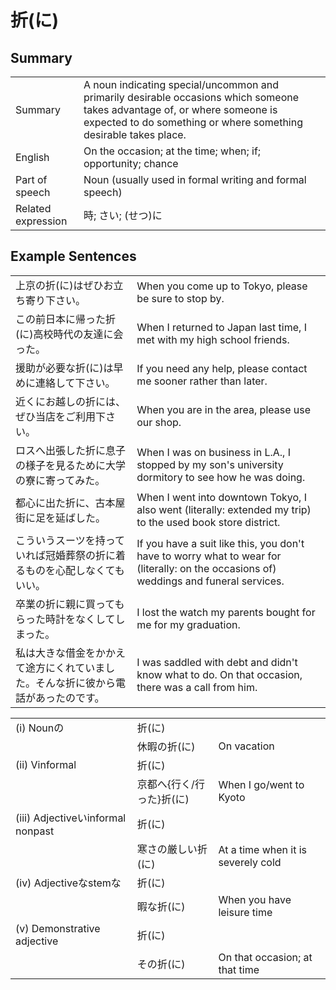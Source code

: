 # 折(に)

## Summary

<table><tr>   <td>Summary</td>   <td>A noun indicating special/uncommon and primarily desirable occasions which someone takes advantage of, or where someone is expected to do something or where something desirable takes place.</td></tr><tr>   <td>English</td>   <td>On the occasion; at the time; when; if; opportunity; chance</td></tr><tr>   <td>Part of speech</td>   <td>Noun (usually used in formal writing and formal speech)</td></tr><tr>   <td>Related expression</td>   <td>時; さい; (せつ)に</td></tr></table>

## Example Sentences

<table><tr>   <td>上京の折(に)はぜひお立ち寄り下さい。</td>   <td>When you come up to Tokyo, please be sure to stop by.</td></tr><tr>   <td>この前日本に帰った折(に)高校時代の友達に会った。</td>   <td>When I returned to Japan last time, I met with my high school friends.</td></tr><tr>   <td>援助が必要な折(に)は早めに連絡して下さい。</td>   <td>If you need any help, please contact me sooner rather than later.</td></tr><tr>   <td>近くにお越しの折には、ぜひ当店をご利用下さい。</td>   <td>When you are in the area, please use our shop.</td></tr><tr>   <td>ロスへ出張した折に息子の様子を見るために大学の寮に寄ってみた。</td>   <td>When I was on business in L.A., I stopped by my son's university dormitory to see how he was doing.</td></tr><tr>   <td>都心に出た折に、古本屋街に足を延ばした。</td>   <td>When I went into downtown Tokyo, I also went (literally: extended my trip) to the used book store district.</td></tr><tr>   <td>こういうスーツを持っていれば冠婚葬祭の折に着るものを心配しなくてもいい。</td>   <td>If you have a suit like this, you don't have to worry what to wear for (literally: on the occasions of) weddings and funeral services.</td></tr><tr>   <td>卒業の折に親に買ってもらった時計をなくしてしまった。</td>   <td>I lost the watch my parents bought for me for my graduation.</td></tr><tr>   <td>私は大きな借金をかかえて途方にくれていました。そんな折に彼から電話があったのです。</td>   <td>I was saddled with debt and didn't know what to do. On that occasion, there was a call from him.</td></tr></table>

<table class="table"><tbody><tr class="tr head"><td class="td"><span class="numbers">(i)</span> <span class="bold">Nounの</span></td><td class="td"><span class="concept">折</span><span>(</span><span class="concept">に</span><span>)</span> </td><td class="td"></td></tr><tr class="tr"><td class="td"></td><td class="td"><span>休暇の</span><span class="concept">折</span><span>(</span><span class="concept">に</span><span>)</span> </td><td class="td"><span>On vacation</span></td></tr><tr class="tr head"><td class="td"><span class="numbers">(ii)</span> <span class="bold">Vinformal</span></td><td class="td"><span class="concept">折</span><span>(</span><span class="concept">に</span><span>)</span> </td><td class="td"></td></tr><tr class="tr"><td class="td"></td><td class="td"><span>京都へ{行く/行った}</span><span class="concept">折</span><span>(</span><span class="concept">に</span><span>)</span> </td><td class="td"><span>When I go/went to Kyoto</span></td></tr><tr class="tr head"><td class="td"><span class="numbers">(iii)</span> <span class="bold">Adjectiveいinformal nonpast</span></td><td class="td"><span class="concept">折</span><span>(</span><span class="concept">に</span><span>)</span> </td><td class="td"></td></tr><tr class="tr"><td class="td"></td><td class="td"><span>寒さの厳しい</span><span class="concept">折</span><span>(</span><span class="concept">に</span><span>)</span> </td><td class="td"><span>At a time when it is severely cold</span></td></tr><tr class="tr head"><td class="td"><span class="numbers">(iv)</span> <span class="bold">Adjectiveなstemな</span></td><td class="td"><span class="concept">折</span><span>(</span><span class="concept">に</span><span>)</span> </td><td class="td"></td></tr><tr class="tr"><td class="td"></td><td class="td"><span>暇な</span><span class="concept">折</span><span>(</span><span class="concept">に</span><span>)</span> </td><td class="td"><span>When you have leisure time</span></td></tr><tr class="tr head"><td class="td"><span class="numbers">(v)</span> <span class="bold">Demonstrative adjective</span></td><td class="td"><span class="concept">折</span><span>(</span><span class="concept">に</span><span>)</span> </td><td class="td"></td></tr><tr class="tr"><td class="td"></td><td class="td"><span>その</span><span class="concept">折</span><span>(</span><span class="concept">に</span><span>)</span> </td><td class="td"><span>On that occasion; at that time</span></td></tr></tbody></table>

